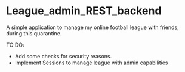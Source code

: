 # League_admin_REST_backend
A simple application to manage my online football league with friends, during this quarantine.

TO DO:
- Add some checks for security reasons.
- Implement Sessions to manage league with admin capabilities
